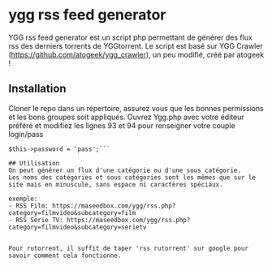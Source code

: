 # ygg rss feed generator

YGG rss feed generator est un script php permettant de générer des flux rss des derniers torrents de YGGtorrent.
Le script est basé sur YGG Crawler (https://github.com/atogeek/ygg_crawler), un peu modifié, créé par atogeek !

## Installation
Cloner le repo dans un répertoire, assurez vous que les bonnes permissions et les bons groupes soit appliqués.
Ouvrez Ygg.php avec votre éditeur préféré et modifiez les lignes 93 et 94 pour renseigner votre couple login/pass

```$this->login = 'login';
$this->password = 'pass';```

## Utilisation
On peut générer un flux d'une catégorie ou d'une sous catégorie.
Les noms des catégories et sous catégories sont les mêmes que sur le site mais en minuscule, sans espace ni caractères spéciaux.

exemple:
- RSS Film: https://maseedbox.com/ygg/rss.php?category=filmvideo&subcategory=film
- RSS Serie TV: https://maseedbox.com/ygg/rss.php?category=filmvideo&subcategory=serietv


Pour rutorrent, il suffit de taper 'rss rutorrent' sur google pour savoir comment cela fonctionne.
